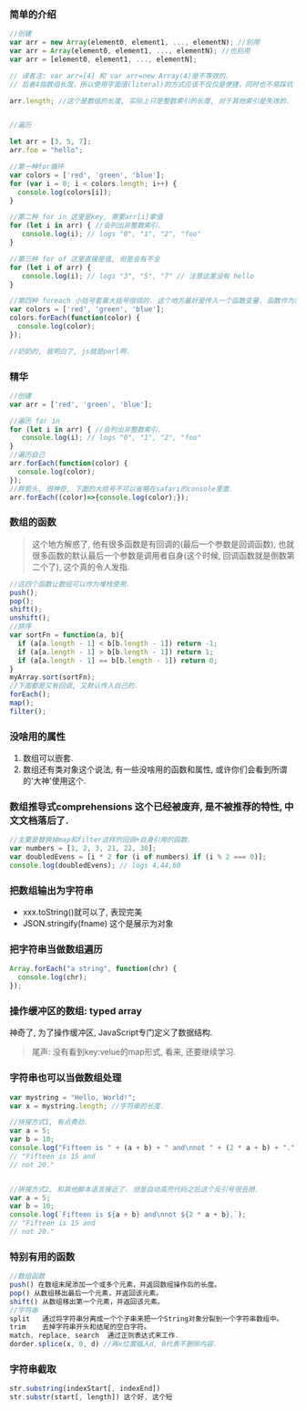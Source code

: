 ### 简单的介绍
```javascript
//创建
var arr = new Array(element0, element1, ..., elementN); //别用
var arr = Array(element0, element1, ..., elementN); //也别用
var arr = [element0, element1, ..., elementN];

// 译者注: var arr=[4] 和 var arr=new Array(4)是不等效的，
// 后者4指数组长度，所以使用字面值(literal)的方式应该不仅仅是便捷，同时也不易踩坑

arr.length; //这个是数组的长度, 实际上只是整数索引的长度, 对于其他索引是失效的.


//遍历

let arr = [3, 5, 7];
arr.foo = "hello";

//第一种for循环
var colors = ['red', 'green', 'blue'];
for (var i = 0; i < colors.length; i++) {
  console.log(colors[i]);
}

//第二种 for in 这里是key, 需要arr[i]拿值
for (let i in arr) { //会列出非整数索引.
   console.log(i); // logs "0", "1", "2", "foo"
}

//第三种 for of 这里直接是值, 但是会有不全
for (let i of arr) {
   console.log(i); // logs "3", "5", "7" // 注意这里没有 hello
}

//第四种 foreach 小括号套着大括号很烦的. 这个地方最好是传入一个函数变量. 函数作为常量声明更为合理.
var colors = ['red', 'green', 'blue'];
colors.forEach(function(color) {
  console.log(color);
});

//奶奶的, 我明白了, js就是perl啊.
```
### 精华

```javascript
//创建
var arr = ['red', 'green', 'blue'];

//遍历 for in
for (let i in arr) { //会列出非整数索引.
   console.log(i); // logs "0", "1", "2", "foo"
}
//遍历自己
arr.forEach(function(color) {
  console.log(color);
});
//胖箭头, 很神奇, 下面的大括号不可以省略在safari的console里面.
arr.forEach((color)=>{console.log(color);});
```



### 数组的函数

> 这个地方解惑了, 他有很多函数是有回调的(最后一个参数是回调函数), 也就很多函数的默认最后一个参数是调用者自身(这个时候, 回调函数就是倒数第二个了), 这个真的令人发指.

```javascript
//这四个函数让数组可以作为堆栈使用.
push();
pop();
shift();
unshift();
//排序
var sortFn = function(a, b){
  if (a[a.length - 1] < b[b.length - 1]) return -1;
  if (a[a.length - 1] > b[b.length - 1]) return 1;
  if (a[a.length - 1] == b[b.length - 1]) return 0;
}
myArray.sort(sortFn); 
//下面都是又有回调, 又默认传入自己的.
forEach();
map();
filter();

```

### 没啥用的属性

1. 数组可以嵌套.
2. 数组还有类对象这个说法, 有一些没啥用的函数和属性, 或许你们会看到所谓的'大神'使用这个.

### 数组推导式comprehensions 这个已经被废弃, 是不被推荐的特性, 中文文档落后了.

```javascript
//主要是替换掉map和filter这样的回调+自身引用的函数.
var numbers = [1, 2, 3, 21, 22, 30];
var doubledEvens = [i * 2 for (i of numbers) if (i % 2 === 0)];
console.log(doubledEvens); // logs 4,44,60
```

### 把数组输出为字符串

- xxx.toString()就可以了, 表现完美
- JSON.stringify(fname)  这个是展示为对象



### 把字符串当做数组遍历

```javascript
Array.forEach("a string", function(chr) {
  console.log(chr);
});
```

### 操作缓冲区的数组: typed array

神奇了, 为了操作缓冲区, JavaScript专门定义了数据结构. 



> 尾声: 没有看到key:velue的map形式, 看来, 还要继续学习.

### 字符串也可以当做数组处理



```javascript
var mystring = "Hello, World!";
var x = mystring.length; //字符串的长度.

//拼接方式1, 有点费劲.
var a = 5;
var b = 10;
console.log("Fifteen is " + (a + b) + " and\nnot " + (2 * a + b) + ".");
// "Fifteen is 15 and
// not 20."


//拼接方式2, 和其他脚本语言接近了. 但是自动高亮代码之后这个反引号很丑陋.
var a = 5;
var b = 10;
console.log(`Fifteen is ${a + b} and\nnot ${2 * a + b}.`);
// "Fifteen is 15 and
// not 20."
```

### 特别有用的函数

```javascript
//数组函数
push() 在数组末尾添加一个或多个元素，并返回数组操作后的长度。
pop() 从数组移出最后一个元素，并返回该元素。
shift() 从数组移出第一个元素，并返回该元素。
//字符串
split	通过将字符串分离成一个个子串来把一个String对象分裂到一个字符串数组中。
trim	去掉字符串开头和结尾的空白字符。
match, replace, search	通过正则表达式来工作.
dorder.splice(x, 0, d) //再x位置插入d, 0代表不删除内容.

```

### 字符串截取

```javascript
str.substring(indexStart[, indexEnd])
str.substr(start[, length]) 这个好, 这个短
```

